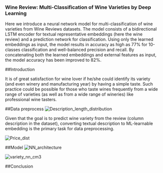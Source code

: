 ### Wine Review: Multi-Classification of Wine Varieties by Deep Learning
Here we introduce a neural network model for multi-classification of wine varieties from Wine Reviews datasets. The model consists of a bidirectional LSTM encoder for textual representative embeddings (here the wine review) and a prediction network for classification. Using only the learned embeddings as input, the model results in accuracy as high as 77% for 10-classes classification and well-balanced precision and recall. By concatenating both the learned embeddings and external features as input, the model accuracy has been improved to 82%.

##Introduction

It is of great satisfaction for wine lover if he/she could identify its variety (and even winery and manufacturing year) by having a simple taste. Such practice could be possible for those who taste wines frequently from a wide range of varieties (as well as from a wide range of wineries) like professional wine tasters. 

##Data preprocess
![Description_length_distribution](https://user-images.githubusercontent.com/34787111/60202040-a4918b80-97fe-11e9-8b3e-e5e1e81422c1.png)

Given that the goal is to predict wine variety from the review (column description in the dataset), converting textual description to ML-learnable embedding is the primary task for data preprocessing. 

![Price_dist](https://user-images.githubusercontent.com/34787111/60202059-ac513000-97fe-11e9-98ae-9b0e400f9a0d.png)

##Model
![NN_architecture](https://user-images.githubusercontent.com/34787111/60202610-c93a3300-97ff-11e9-80f1-a19dbaeec831.png)



![variety_nn_cm3](https://user-images.githubusercontent.com/34787111/60202794-3f3e9a00-9800-11e9-8e6a-a44219b133ec.png)

##Conclusion






